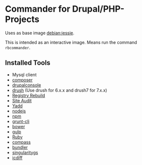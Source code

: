 Commander for Drupal/PHP-Projects
===============

Uses as base image [debian:jessie](https://registry.hub.docker.com/_/debian/).

This is intended as an interactive image. Means run the command ``rbcommander``.

Installed Tools
---------------
* Mysql client
* [composer](https://getcomposer.org/)
* [drupalconsole](http://drupalconsole.com/)
* [drush](https://github.com/drush-ops/drush) (Use drush for 6.x.x and drush7 for 7.x.x)
 * [Registry Rebuild](https://drupal.org/project/registry_rebuild)
 * [Site Audit](https://drupal.org/project/site_audit)
 * [Yadd](https://github.com/reinblau/yadd)
* [nodejs](http://nodejs.org/)
 * [npm](https://www.npmjs.com/)
 * [grunt-cli](https://www.npmjs.com/package/grunt-cli)
 * [bower](https://www.npmjs.com/package/bower)
 * [gulp](https://www.npmjs.com/package/gulp)
* [Ruby](https://www.ruby-lang.org/)
 * [compass](http://compass-style.org/)
 * [bundler](http://bundler.io/)
 * [singularitygs](http://singularity.gs/)
* [icdiff](https://github.com/jeffkaufman/icdiff)
